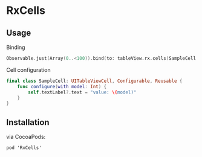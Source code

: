 # RxCells
## Usage
Binding
```swift
Observable.just(Array(0..<100)).bind(to: tableView.rx.cells(SampleCell.self))
```
Cell configuration
```swift
final class SampleCell: UITableViewCell, Configurable, Reusable {
    func configure(with model: Int) {
        self.textLabel?.text = "value: \(model)"
    }
}
```
## Installation
via CocoaPods:
```
pod 'RxCells'
```

